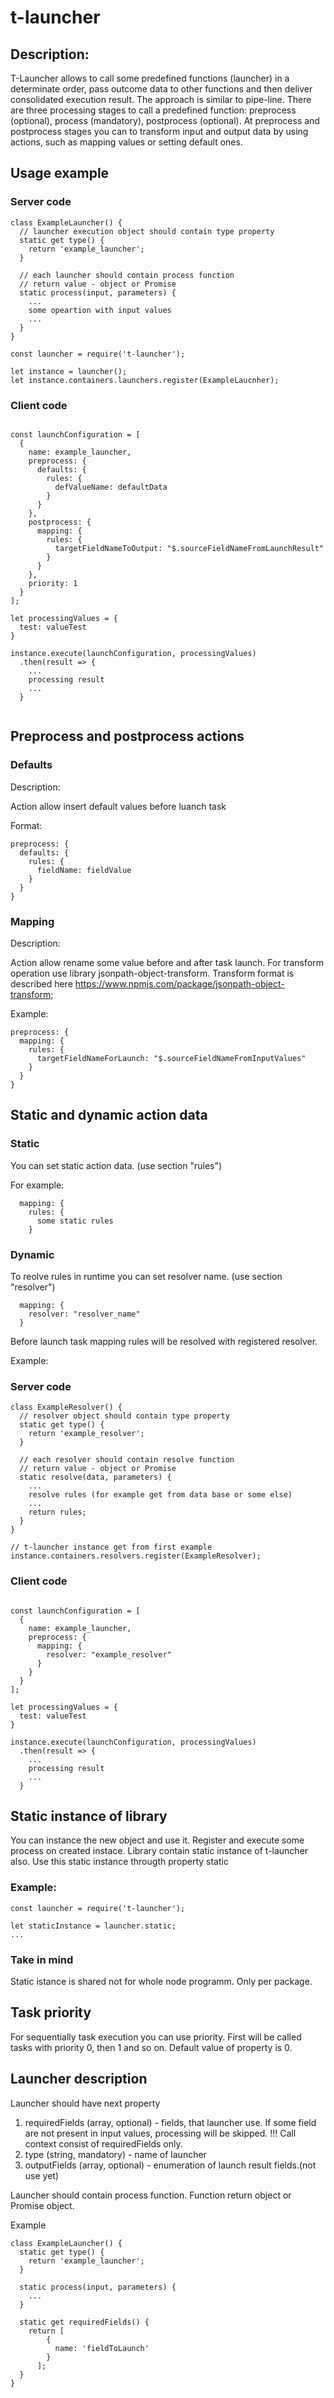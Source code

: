 # t-launcher

## Description:

T-Launcher allows to call some predefined functions (launcher) in a determinate order, pass outcome data to other functions and then deliver consolidated execution result. The approach is similar to pipe-line. There are three processing stages to call a predefined function: preprocess (optional), process (mandatory), postprocess (optional). At preprocess and postprocess stages you can to transform input and output data by using actions, such as mapping values or setting default ones.

## Usage example

### Server code

```
class ExampleLauncher() {
  // launcher execution object should contain type property
  static get type() {
    return 'example_launcher';
  }
  
  // each launcher should contain process function
  // return value - object or Promise
  static process(input, parameters) {
    ...
    some opeartion with input values
    ...
  }
}

const launcher = require('t-launcher');

let instance = launcher();
let instance.containers.launchers.register(ExampleLaucnher);

```

### Client code

```

const launchConfiguration = [
  {
    name: example_launcher,
    preprocess: {
      defaults: {
        rules: {
          defValueName: defaultData
        }
      }
    },
    postprocess: {
      mapping: {
        rules: {
          targetFieldNameToOutput: "$.sourceFieldNameFromLaunchResult"
        }
      }
    },
    priority: 1
  }
];

let processingValues = {
  test: valueTest
}

instance.execute(launchConfiguration, processingValues)
  .then(result => {
    ...
    processing result
    ...
  }
  
```

## Preprocess and postprocess actions

### Defaults

Description:

Action allow insert default values before luanch task

Format:

```
preprocess: {
  defaults: {
    rules: {
      fieldName: fieldValue
    }    
  }
}

```

### Mapping

Description:

Action allow rename some value before and after task launch. For transform operation use library jsonpath-object-transform. Transform format is described here https://www.npmjs.com/package/jsonpath-object-transform;

Example:

```
preprocess: {
  mapping: {
    rules: {
      targetFieldNameForLaunch: "$.sourceFieldNameFromInputValues"
    }    
  }
}

```

## Static and dynamic action data

### Static

You can set static action data. (use section "rules")

For example:

```
  mapping: {
    rules: {
      some static rules
    }    
```

### Dynamic

To reolve rules in runtime you can set resolver name. (use section "resolver")

```
  mapping: {
    resolver: "resolver_name"
  }
```

Before launch task mapping rules will be resolved with registered resolver.

Example:

### Server code

```
class ExampleResolver() {
  // resolver object should contain type property
  static get type() {
    return 'example_resolver';
  }
  
  // each resolver should contain resolve function
  // return value - object or Promise
  static resolve(data, parameters) {
    ...
    resolve rules (for example get from data base or some else)
    ...
    return rules;
  }
}

// t-launcher instance get from first example
instance.containers.resolvers.register(ExampleResolver);

```

### Client code

```

const launchConfiguration = [
  {
    name: example_launcher,
    preprocess: {
      mapping: {
        resolver: "example_resolver"
      }
    }
  }
];

let processingValues = {
  test: valueTest
}

instance.execute(launchConfiguration, processingValues)
  .then(result => {
    ...
    processing result
    ...
  }
```

## Static instance of library

You can instance the new object and use it. Register and execute some process on created instace. 
Library contain static instance of t-launcher also. Use this static instance througth property static

### Example:

```
const launcher = require('t-launcher');

let staticInstance = launcher.static;
...
```

### Take in mind
 Static istance is shared not for whole node programm. Only per package.


## Task priority
For sequentially task execution you can use priority. First will be called tasks with priority 0, then 1 and so on. Default value of property is 0.


## Launcher description

Launcher should have next property
1. requiredFields (array, optional) - fields, that launcher use. If some field are not present in input values, processing will be skipped. 
  !!! Call context consist of requiredFields only.
2. type (string, mandatory) - name of launcher
3. outputFields (array, optional) - enumeration of launch result fields.(not use yet)

Launcher should contain process function. Function return object or Promise object.

Example


```
class ExampleLauncher() {
  static get type() {
    return 'example_launcher';
  }
  
  static process(input, parameters) {
    ...
  }
  
  static get requiredFields() {
    return [
        {
          name: 'fieldToLaunch'
        }
      ];
  }
}
```

